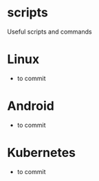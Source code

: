 # scripts
Useful scripts and commands

# Linux
- to commit

# Android
- to commit

# Kubernetes
- to commit

